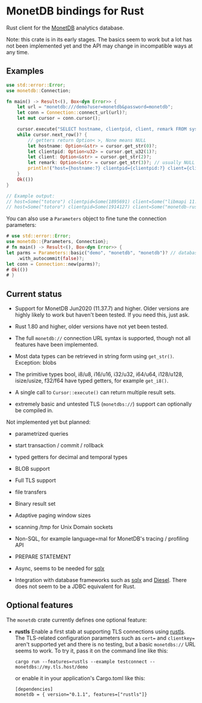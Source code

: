 MonetDB bindings for Rust
=========================

Rust client for the [MonetDB](https://www.monetdb.org/) analytics database.

Note: this crate is in its early stages. The basics seem to work but a lot has
not been implemented yet and the API may change in incompatible ways at any
time.

Examples
--------

```rust
use std::error::Error;
use monetdb::Connection;

fn main() -> Result<(), Box<dyn Error>> {
    let url = "monetdb:///demo?user=monetdb&password=monetdb";
    let conn = Connection::connect_url(url)?;
    let mut cursor = conn.cursor();

    cursor.execute("SELECT hostname, clientpid, client, remark FROM sys.sessions")?;
    while cursor.next_row()? {
        // getters return Option< >, None means NULL
        let hostname: Option<&str> = cursor.get_str(0)?;
        let clientpid: Option<u32> = cursor.get_u32(1)?;
        let client: Option<&str> = cursor.get_str(2)?;
        let remark: Option<&str> = cursor.get_str(3)?; // usually NULL
        println!("host={hostname:?} clientpid={clientpid:?} client={client:?} remark={remark:?}",);
    }
    Ok(())
}

// Example output:
// host=Some("totoro") clientpid=Some(1895691) client=Some("libmapi 11.51.4") remark=None
// host=Some("totoro") clientpid=Some(1914127) client=Some("monetdb-rust 0.1.1") remark=None
```

You can also use a `Parameters` object to fine tune the connection parameters:

```rust
# use std::error::Error;
use monetdb::{Parameters, Connection};
# fn main() -> Result<(), Box<dyn Error>> {
let parms = Parameters::basic("demo", "monetdb", "monetdb")? // database / user / password
    .with_autocommit(false)?;
let conn = Connection::new(parms)?;
# Ok(())
# }
```

Current status
--------------

* Support for MonetDB Jun2020 (11.37.7) and higher. Older versions are highly
  likely to work but haven't been tested. If you need this, just ask.

* Rust 1.80 and higher, older versions have not yet been tested.

* The full `monetdb://` connection URL syntax is supported, though not all features have been implemented.

* Most data types can be retrieved in string form using `get_str()`.
  Exception: blobs

* The primitive types bool, i8/u8, i16/u16, i32/u32, i64/u64, i128/u128,
  isize/usize, f32/f64 have typed getters, for example `get_i8()`.

* A single call to `Cursor::execute()` can return multiple result sets.

* extremely basic and untested TLS (`monetdbs://`) support can optionally be
  compiled in.

Not implemented yet but planned:

* parametrized queries

* start transaction / commit / rollback

* typed getters for decimal and temporal types

* BLOB support

* Full TLS support

* file transfers

* Binary result set

* Adaptive paging window sizes

* scanning /tmp for Unix Domain sockets

* Non-SQL, for example language=mal for MonetDB's tracing / profiling API

* PREPARE STATEMENT

* Async, seems to be needed for [sqlx]

* Integration with database frameworks such as [sqlx] and [Diesel].
  There does not seem to be a JDBC equivalent for Rust.

[sqlx]: https://crates.io/crates/sqlx

[Diesel]: https://crates.io/crates/diesel

Optional features
-----------------

The `monetdb` crate currently defines one optional feature:

* **rustls** Enable a first stab at supporting TLS connections using
  [rustls](https://crates.io/crates/rustls/). The TLS-related configuration
  parameters such as `cert=` and `clientkey=` aren't supported yet and there is
  no testing, but a basic `monetdbs://` URL seems to work.
  To try it, pass it on the command line like this:
  ```plain
  cargo run --features=rustls --example testconnect -- monetdbs://my.tls.host/demo
  ```
  or enable it in your application's Cargo.toml like this:
  ```plain
  [dependencies]
  monetdb = { version="0.1.1", features=["rustls"]}
  ```